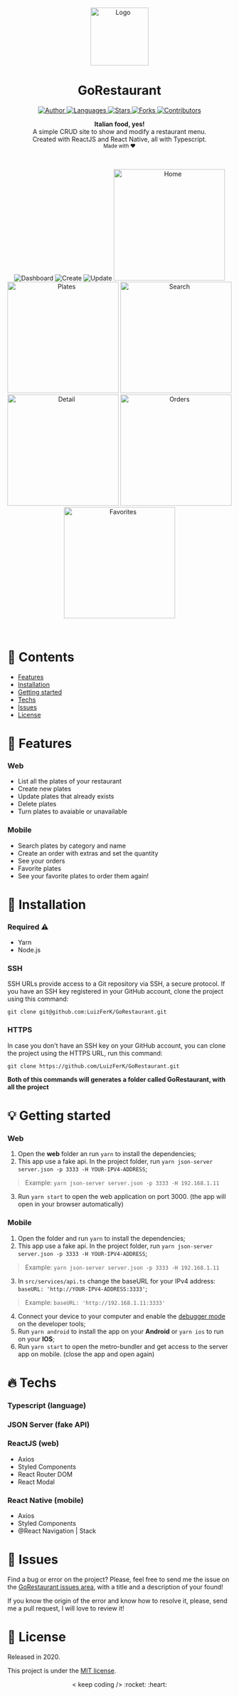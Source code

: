 <br />

<p align="center">
  <img alt="Logo" src="./.github/logo.png" width="130px" />
</p>

<h1 align="center" style="text-align: center;">GoRestaurant</h1>

<p align="center">
	<a href="https://github.com/LuizFerK">
		<img alt="Author" src="https://img.shields.io/badge/author-Luiz%20Fernando-FF872C?style=flat" />
	</a>
	<a href="#">
		<img alt="Languages" src="https://img.shields.io/github/languages/count/LuizFerK/GoRestaurant?color=%23FF872C&style=flat-" />
	</a>
	<a href="hhttps://github.com/LuizFerK/GoRestaurant/stargazers">
		<img alt="Stars" src="https://img.shields.io/github/stars/LuizFerK/GoRestaurant?color=FF872C&style=flat" />
	</a>
	<a href="https://github.com/LuizFerK/GoRestaurant/network/members">
		<img alt="Forks" src="https://img.shields.io/github/forks/LuizFerK/GoRestaurant?color=%23FF872C&style=flat" />
	</a>
	<a href="https://github.com/LuizFerK/GoRestaurant/graphs/contributors">
		<img alt="Contributors" src="https://img.shields.io/github/contributors/LuizFerK/GoRestaurant?color=FF872C&style=flat" />
	</a>
</p>

<p align="center">
	<b>Italian food, yes!</b><br />
  A simple CRUD site to show and modify a restaurant menu.<br />
	<span>Created with ReactJS and React Native, all with Typescript.</span><br />
	<sub>Made with ❤️</sub>
</p>

<br />

<p align="center">
  <img alt="Dashboard" src="./.github/dashboard.png" />
  <img alt="Create" src="./.github/create.png" />
  <img alt="Update" src="./.github/update.png" />
  <img alt="Home" src="./.github/home.jpg" width="250px" />
  <img alt="Plates" src="./.github/plates.jpg" width="250px" />
  <img alt="Search" src="./.github/search.jpg" width="250px" />
  <img alt="Detail" src="./.github/detail.jpg" width="250px" />
  <img alt="Orders" src="./.github/orders.jpg" width="250px" />
  <img alt="Favorites" src="./.github/favorites.jpg" width="250px" />
</p>

<br />

# :pushpin: Contents

- [Features](#rocket-features)
- [Installation](#wrench-installation)
- [Getting started](#bulb-getting-started)
- [Techs](#fire-techs)
- [Issues](#bug-issues)
- [License](#book-license)

# :rocket: Features

### Web

- List all the plates of your restaurant
- Create new plates
- Update plates that already exists
- Delete plates
- Turn plates to avaiable or unavailable

### Mobile

- Search plates by category and name
- Create an order with extras and set the quantity
- See your orders
- Favorite plates
- See your favorite plates to order them again!

# :wrench: Installation

### Required :warning:
- Yarn
- Node.js

### SSH

SSH URLs provide access to a Git repository via SSH, a secure protocol. If you have an SSH key registered in your GitHub account, clone the project using this command:

```git clone git@github.com:LuizFerK/GoRestaurant.git```

### HTTPS

In case you don't have an SSH key on your GitHub account, you can clone the project using the HTTPS URL, run this command:

```git clone https://github.com/LuizFerK/GoRestaurant.git```

**Both of this commands will generates a folder called GoRestaurant, with all the project**

# :bulb: Getting started

### Web

1. Open the **web** folder an run ```yarn``` to install the dependencies;
2. This app use a fake api. In the project folder, run ```yarn json-server server.json -p 3333 -H YOUR-IPV4-ADDRESS```;
> Example: ```yarn json-server server.json -p 3333 -H 192.168.1.11```
3. Run ```yarn start``` to open the web application on port 3000. (the app will open in your browser automatically)

### Mobile

1. Open the folder and run ```yarn``` to install the dependencies;
2. This app use a fake api. In the project folder, run ```yarn json-server server.json -p 3333 -H YOUR-IPV4-ADDRESS```;
> Example: ```yarn json-server server.json -p 3333 -H 192.168.1.11```
3. In ```src/services/api.ts``` change the baseURL for your IPv4 address: ```baseURL: 'http://YOUR-IPV4-ADDRESS:3333'```;
> Example: ```baseURL: 'http://192.168.1.11:3333'```
4. Connect your device to your computer and enable the [debugger mode](https://developer.android.com/studio/debug/dev-options) on the developer tools;
5. Run ```yarn android``` to install the app on your **Android** or ```yarn ios``` to run on your **IOS**;
6. Run ```yarn start``` to open the metro-bundler and get access to the server app on mobile. (close the app and open again)

# :fire: Techs

### Typescript (language)

### JSON Server (fake API)

### ReactJS (web)
- Axios
- Styled Components
- React Router DOM
- React Modal

### React Native (mobile)
- Axios
- Styled Components
- @React Navigation | Stack

# :bug: Issues

Find a bug or error on the project? Please, feel free to send me the issue on the [GoRestaurant issues area](https://github.com/LuizFerK/GoRestaurant/issues), with a title and a description of your found!

If you know the origin of the error and know how to resolve it, please, send me a pull request, I will love to review it!

# :book: License

Released in 2020.

This project is under the [MIT license](https://github.com/LuizFerK/GoRestaurant/blob/master/LICENSE).

<p align="center">
	< keep coding /> :rocket: :heart:
</p>